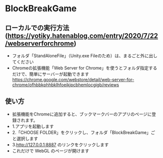 # BlockBreakGame
## ローカルでの実行方法(https://yotiky.hatenablog.com/entry/2020/7/22/webserverforchrome)
- フォルダ「StandAloneFile」（Unity.exe Fileのため）は、まるごと外に出してください
- Chromeの拡張機能「Web Server for Chrome」を使うとフォルダ指定するだけで、簡単にサーバーが起動できます
https://chrome.google.com/webstore/detail/web-server-for-chrome/ofhbbkphhbklhfoeikjpcbhemlocgigb/reviews

## 使い方
- 拡張機能をChromeに追加すると、ブックマークバーのアプリのページに登録されます。
 - 1.アプリを起動します
 - 2.「CHOOSE FOLDER」をクリックし、フォルダ「BlockBreakGame」ごと選択します
 - 3.http://127.0.0.1:8887 のリンクをクリックします
- これだけで WebGL のページが開けます
